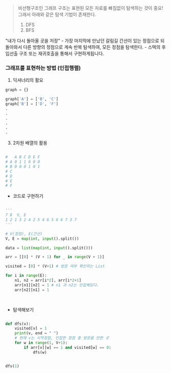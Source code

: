 > 비선형구조인 그래프 구조는 표현된 모든 자료를 빠짐없이 탐색하는 것이 중요! 그래서 아래와 같은 탐색 기법이 존재한다.  
> 1. DFS
> 2. BFS 

"내가 다시 돌아올 곳을 저장"
	- 가장 마지막에 만났던 갈림길 간선이 있는 정점으로 되돌아와서 다른 방향의 정점으로 계속 반복 탐색하여, 모든 정점을 탐색한다. 
	- 스택의 후입선출 구조 또는 재귀호출을 통해서 구현하게됩니다. 

### 그래프를 표현하는 방법 (인접행렬)

1. 딕셔너리의 활요 
``` python 
graph = {}

graph['A'] = ['B', 'C']
graph['B'] = ['D', 'F']
.
.
.
.
.
.
```
3. 2차원 배열의 활용
```python

#   A B C D E F
# A 0 1 1 0 0 0
# B 0 0 0 1 0 1   
# C
# D
# E
# F
```

- 코드로 구현하기 
``` python

'''
7 8  V, E 
1 2 1 3 2 4 2 5 4 6 5 6 6 7 3 7
'''

# V(정점), E(간선) 
V, E = map(int, input().split())

data = list(map(int, input().split()))

arr = [[0] * (V + 1) for _ in range(V + 1)]

visited = [0] * (V+1) # 방문 여부 확인하는 List

for i in range(E):
	n1, n2 = arr[i*2], arr[i*2+1]
	arr[n1][n2] = 1 # n1 과 n2는 인접해있다. 
	arr[n2][n1] = 1

	

```

- 탐색해보기 
``` python 

def dfs(v):
	visited[v] = 1
	print(v, end = " ")
	# 현재 v는 시작정점, 인접한 정점 중 방문을 안한 곳 
	for w in range(1, V+1):
		if arr[v][w] == 1 and visited[w] == 0:
			dfs(w)


dfs(1)

```